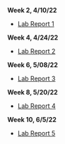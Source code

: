 **Week 2, 4/10/22**
- [Lab Report 1](https://AlainaJJ.github.io/cse15l-lab-reports/lab-report-1-week2.html)

**Week 4, 4/24/22**
- [Lab Report 2](https://AlainaJJ.github.io/cse15l-lab-reports/lab-report-2-week4.html)

**Week 6, 5/08/22**
- [Lab Report 3](https://AlainaJJ.github.io/cse15l-lab-reports/lab-report-3-week6.html)

**Week 8, 5/20/22**
- [Lab Report 4](https://AlainaJJ.github.io/cse15l-lab-reports/lab-report-4-week8.html)

**Week 10, 6/5/22**
- [Lab Report 5](https://AlainaJJ.github.io/cse15l-lab-reports/lab-report-5-week10.html)




